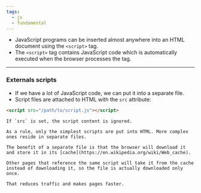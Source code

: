 ```yaml
---
tags:
  - js
  - fundamental
---
```


- JavaScript programs can be inserted almost anywhere into an HTML document using the `<script>` tag.
- The `<script>` tag contains JavaScript code which is automatically executed when the browser processes the tag.

---

### Externals scripts

- If we have a lot of JavaScript code, we can put it into a separate file.
- Script files are attached to HTML with the `src` attribute:

```html
<script src="/path/to/script.js"></script>
```

```ad-warning
If `src` is set, the script content is ignored.
```


```ad-note
As a rule, only the simplest scripts are put into HTML. More complex ones reside in separate files.

The benefit of a separate file is that the browser will download it and store it in its [cache](https://en.wikipedia.org/wiki/Web_cache).

Other pages that reference the same script will take it from the cache instead of downloading it, so the file is actually downloaded only once.

That reduces traffic and makes pages faster.
```